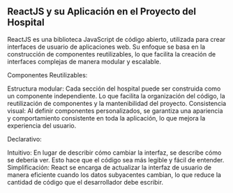 # <h2>ReactJS y su Aplicación en el Proyecto del Hospital</h2>

<p>ReactJS es una biblioteca JavaScript de código abierto, utilizada para crear interfaces de usuario de aplicaciones web. Su enfoque se basa en la construcción de componentes reutilizables, lo que facilita la creación de interfaces complejas de manera modular y escalable.</p>

Componentes Reutilizables:

Estructura modular: Cada sección del hospital puede ser construida como un componente independiente. Lo que facilita la organización del código, la reutilización de componentes y la mantenibilidad del proyecto.
Consistencia visual: Al definir componentes personalizados, se garantiza una apariencia y comportamiento consistente en toda la aplicación, lo que mejora la experiencia del usuario.

Declarativo:

<blockout>Intuitivo: En lugar de describir cómo cambiar la interfaz, se describe cómo se debería ver. Esto hace que el código sea más legible y fácil de entender.
Simplificación: React se encarga de actualizar la interfaz de usuario de manera eficiente cuando los datos subyacentes cambian, lo que reduce la cantidad de código que el desarrollador debe escribir.</blockout>
